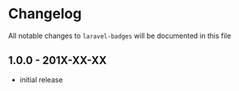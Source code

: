 # Changelog

All notable changes to `laravel-badges` will be documented in this file

## 1.0.0 - 201X-XX-XX

- initial release
